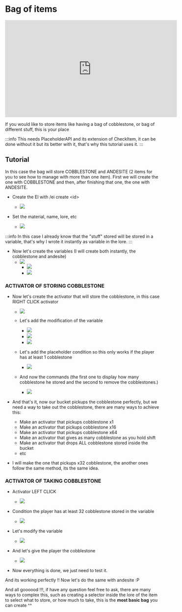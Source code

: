 # Bag of items

<iframe width="560" height="315" src="https://www.youtube.com/embed/kzwHkY-xbzA" frameborder="0" allow="accelerometer; autoplay; clipboard-write; encrypted-media; gyroscope; picture-in-picture" allowfullscreen></iframe>

If you would like to store items like having a bag of cobblestone, or bag of different stuff, this is your place

:::info
This needs PlaceholderAPI and its extension of CheckItem, it can be done without it but its better with it, that's why this tutorial uses it.
:::

## Tutorial

In this case the bag will store COBBLESTONE and ANDESITE (2 items for you to see how to manage with more than one item). First we will create the one with COBBLESTONE and then, after finishing that one, the one with ANDESITE.

*   Create the EI with /ei create \<id>

    * ![](<../../..//static/img/image (343).png>)

* Set the material, name, lore, etc
  * ![](<../../..//static/img/image (396).png>)

:::info
In this case I already know that the "stuff" stored will be stored in a variable, that's why I wrote it instantly as variable in the lore.
:::

* Now let's create the variables (I will create both instantly, the cobblestone and andesite)
  * ![](<../../..//static/img/image (144).png>)
    * ![](<../../..//static/img/image (369).png>)
    * ![](<../../..//static/img/image (414).png>)

### ACTIVATOR OF STORING COBBLESTONE

*   Now let's create the activator that will store the cobblestone, in this case RIGHT CLICK activator

    * ![](<../../..//static/img/image (407).png>)

    * Let's add the modification of the variable
      * ![](<../../..//static/img/image (269).png>)
      * ![](<../../..//static/img/image (238).png>)
      * ![](<../../..//static/img/image (280).png>)
    * Let's add the placeholder condition so this only works if the player has at least 1 cobblestone
      * ![](<../../..//static/img/image (214).png>)
    *   And now the commands (the first one to display how many cobblestone he stored and the second to remove the cobblestones.)

        * ![](<../../..//static/img/image (259).png>)

*   And that's it, now our bucket pickups the cobblestone perfectly, but we need a way to take out the cobblestone, there are many ways to achieve this:

    * Make an activator that pickups cobblestone x1
    * Make an activator that pickups cobblestone x16
    * Make an activator that pickups cobblestone x64
    * Make an activator that gives as many cobblestone as you hold shift
    * Make an activator that drops ALL cobblestone stored inside the bucket
    * etc

* I will make the one that pickups x32 cobblestone, the another ones follow the same method, its the same idea.

### ACTIVATOR OF TAKING COBBLESTONE

*   Activator LEFT CLICK

    * ![](<../../..//static/img/image (402).png>)

*   Condition the player has at least 32 cobblestone stored in the variable

    * ![](<../../..//static/img/image (211).png>)

*   Let's modify the variable

    * ![](<../../..//static/img/image (95).png>)

*   And let's give the player the cobblestone

    * ![](<../../..//static/img/image (324).png>)

* Now everything is done, we just need to test it.

And its working perfectly !! Now let's do the same with andesite :P

And all goooood !!!, if have any question feel free to ask, there are many ways to complex this, such as creating a selector inside the lore of the item to select what to store, or how much to take, this is the **most basic bag** you can create ^^

